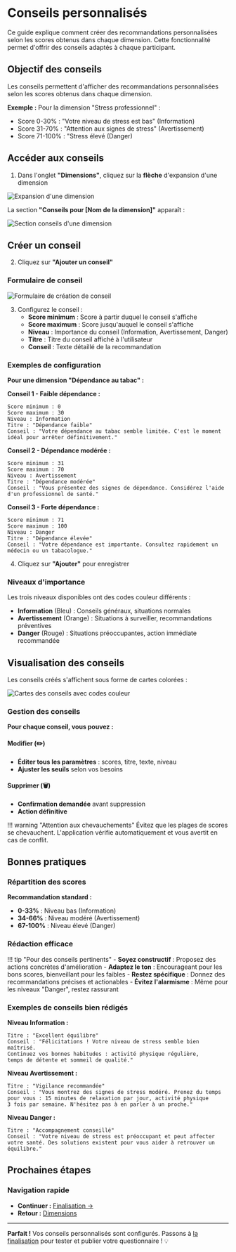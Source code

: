 # Conseils personnalisés

Ce guide explique comment créer des recommandations personnalisées selon les scores obtenus dans chaque dimension. Cette fonctionnalité permet d'offrir des conseils adaptés à chaque participant.

## Objectif des conseils

Les conseils permettent d'afficher des recommandations personnalisées selon les scores obtenus dans chaque dimension.

**Exemple :** Pour la dimension "Stress professionnel" :  
- Score 0-30% : "Votre niveau de stress est bas" (Information)  
- Score 31-70% : "Attention aux signes de stress" (Avertissement)  
- Score 71-100% : "Stress élevé (Danger)  

## Accéder aux conseils

1. Dans l'onglet **"Dimensions"**, cliquez sur la **flèche** d'expansion d'une dimension

<img src="../../screenshots/creation-questionnaires/21-expand-dimension.png" alt="Expansion d'une dimension" class="large">

La section **"Conseils pour [Nom de la dimension]"** apparaît :

<img src="../../screenshots/creation-questionnaires/22-advice-section.png" alt="Section conseils d'une dimension" class="large">

## Créer un conseil

2. Cliquez sur **"Ajouter un conseil"**

### Formulaire de conseil

<img src="../../screenshots/creation-questionnaires/23-advice-form.png" alt="Formulaire de création de conseil" class="large">

3. Configurez le conseil :
   - **Score minimum** : Score à partir duquel le conseil s'affiche
   - **Score maximum** : Score jusqu'auquel le conseil s'affiche
   - **Niveau** : Importance du conseil (Information, Avertissement, Danger)
   - **Titre** : Titre du conseil affiché à l'utilisateur
   - **Conseil** : Texte détaillé de la recommandation

### Exemples de configuration

**Pour une dimension "Dépendance au tabac" :**

**Conseil 1 - Faible dépendance :**
```
Score minimum : 0
Score maximum : 30
Niveau : Information
Titre : "Dépendance faible"
Conseil : "Votre dépendance au tabac semble limitée. C'est le moment idéal pour arrêter définitivement."
```

**Conseil 2 - Dépendance modérée :**
```
Score minimum : 31
Score maximum : 70
Niveau : Avertissement
Titre : "Dépendance modérée"
Conseil : "Vous présentez des signes de dépendance. Considérez l'aide d'un professionnel de santé."
```

**Conseil 3 - Forte dépendance :**
```
Score minimum : 71
Score maximum : 100
Niveau : Danger
Titre : "Dépendance élevée"
Conseil : "Votre dépendance est importante. Consultez rapidement un médecin ou un tabacologue."
```

4. Cliquez sur **"Ajouter"** pour enregistrer

### Niveaux d'importance

Les trois niveaux disponibles ont des codes couleur différents :

- **Information** (Bleu) : Conseils généraux, situations normales
- **Avertissement** (Orange) : Situations à surveiller, recommandations préventives
- **Danger** (Rouge) : Situations préoccupantes, action immédiate recommandée

## Visualisation des conseils

Les conseils créés s'affichent sous forme de cartes colorées :

<img src="../../screenshots/creation-questionnaires/24-advice-cards.png" alt="Cartes des conseils avec codes couleur" class="large">

### Gestion des conseils

**Pour chaque conseil, vous pouvez :**

#### Modifier (✏️)
- **Éditer tous les paramètres** : scores, titre, texte, niveau
- **Ajuster les seuils** selon vos besoins

#### Supprimer (🗑️)
- **Confirmation demandée** avant suppression
- **Action définitive**

!!! warning "Attention aux chevauchements"
    Évitez que les plages de scores se chevauchent. L'application vérifie automatiquement et vous avertit en cas de conflit.

## Bonnes pratiques

### Répartition des scores

**Recommandation standard :**  
- **0-33%** : Niveau bas (Information)  
- **34-66%** : Niveau modéré (Avertissement)  
- **67-100%** : Niveau élevé (Danger)  

### Rédaction efficace

!!! tip "Pour des conseils pertinents"
    - **Soyez constructif** : Proposez des actions concrètes d'amélioration
    - **Adaptez le ton** : Encourageant pour les bons scores, bienveillant pour les faibles
    - **Restez spécifique** : Donnez des recommandations précises et actionables
    - **Évitez l'alarmisme** : Même pour les niveaux "Danger", restez rassurant

### Exemples de conseils bien rédigés

**Niveau Information :**
```
Titre : "Excellent équilibre"
Conseil : "Félicitations ! Votre niveau de stress semble bien maîtrisé. 
Continuez vos bonnes habitudes : activité physique régulière, 
temps de détente et sommeil de qualité."
```

**Niveau Avertissement :**
```
Titre : "Vigilance recommandée"
Conseil : "Vous montrez des signes de stress modéré. Prenez du temps 
pour vous : 15 minutes de relaxation par jour, activité physique 
3 fois par semaine. N'hésitez pas à en parler à un proche."
```

**Niveau Danger :**
```
Titre : "Accompagnement conseillé"
Conseil : "Votre niveau de stress est préoccupant et peut affecter 
votre santé. Des solutions existent pour vous aider à retrouver un équilibre."
```

## Prochaines étapes

### Navigation rapide

- **Continuer :** [Finalisation →](05-finalisation.md)
- **Retour :** [Dimensions](03-dimensions.md)

---

**Parfait !** Vos conseils personnalisés sont configurés. Passons à [la finalisation](05-finalisation.md) pour tester et publier votre questionnaire ! 💡